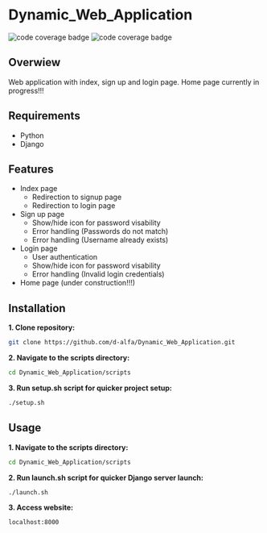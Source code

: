 # Dynamic_Web_Application
![code coverage badge](https://github.com/d-alfa/Dynamic_Web_Application/actions/workflows/Continuous_Integration.yaml/badge.svg)
![code coverage badge](https://github.com/d-alfa/Dynamic_Web_Application/actions/workflows/Unit_tests.yaml/badge.svg)

## Overwiew

Web application with index, sign up and login page.
Home page currently in progress!!!

## Requirements

- Python
- Django

## Features

- Index page
  - Redirection to signup page
  - Redirection to login page
- Sign up page
  - Show/hide icon for password visability
  - Error handling (Passwords do not match)
  - Error handling (Username already exists)
- Login page
  - User authentication
  - Show/hide icon for password visability
  - Error handling (Invalid login credentials)
- Home page (under construction!!!)

## Installation

**1. Clone repository:**

```bash
git clone https://github.com/d-alfa/Dynamic_Web_Application.git
```
**2. Navigate to the scripts directory:**

```bash
cd Dynamic_Web_Application/scripts
```
**3. Run setup.sh script for quicker project setup:**

```bash
./setup.sh
```

## Usage

**1. Navigate to the scripts directory:**

```bash
cd Dynamic_Web_Application/scripts
```
**2. Run launch.sh script for quicker Django server launch:**

```bash
./launch.sh
```
**3. Access website:**

```bash
localhost:8000
```

